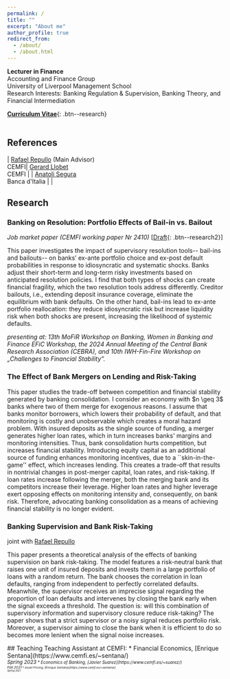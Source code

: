 ```yaml
---
permalink: /
title: ""
excerpt: "About me"
author_profile: true
redirect_from: 
  - /about/
  - /about.html
---
```

<style>
table, td, th {
   border: none!important;
   font-size: 16px;
}
</style>

**Lecturer in Finance**<br>
Accounting and Finance Group<br>
University of Liverpool Management School <br>
Research Interests: Banking Regulation & Supervision, Banking Theory, and Financial Intermediation

[**Curriculum Vitae**](/files/Siema_Hashemi.pdf){: .btn--research}
 <br>
 <br>
## References

| [Rafael Repullo](https://www.cemfi.es/~repullo/)  (Main Advisor)<br /> CEMFI| [Gerard Llobet](https://gllobet.github.io/)<br /> CEMFI |
| [Anatoli Segura](https://sites.google.com/site/anatolisegura/) <br /> Banca d'Italia  |    |

## Research
### Banking on Resolution: Portfolio Effects of Bail-in vs. Bailout 
_Job market paper (CEMFI working paper Nr 2410)_ 
[[Draft](https://papers.ssrn.com/sol3/papers.cfm?abstract_id=5036250){: .btn--research2}]
<p> This paper investigates the impact of supervisory resolution tools-- bail-ins and bailouts-- on banks’ ex-ante portfolio choice and ex-post default probabilities in response to idiosyncratic and systematic shocks. Banks adjust their short-term and long-term risky investments based on anticipated resolution policies. I find that both types of shocks can create financial fragility, which the two resolution tools address differently. Creditor bailouts, i.e., extending deposit insurance coverage, eliminate the equilibrium with bank defaults. On the other hand, bail-ins lead to ex-ante portfolio reallocation: they reduce idiosyncratic risk but increase liquidity risk when both shocks are present, increasing the likelihood of systemic defaults. </p> 

_presenting at: 13th MoFiR Workshop on Banking, Women in Banking and Finance EFiC Workshop, the 2024 Annual Meeting of the Central Bank Research Association (CEBRA), and 10th IWH-Fin-Fire Workshop on „Challenges to Financial Stability”._

### The Effect of Bank Mergers on Lending and Risk-Taking
<p> This paper studies the trade-off between competition and financial stability generated by banking consolidation. I consider an economy with $n \geq 3$ banks where two of them merge for exogenous reasons. I assume that banks monitor borrowers, which lowers their probability of default, and that monitoring is costly and unobservable which creates a moral hazard problem. With insured deposits as the single source of funding, a merger generates higher loan rates, which in turn increases banks' margins and monitoring intensities. Thus, bank consolidation hurts competition, but increases financial stability. Introducing equity capital as an additional source of funding enhances monitoring incentives, due to a ``skin-in-the-game'' effect, which increases lending. This creates a trade-off that results in nontrivial changes in post-merger capital, loan rates, and risk-taking. If loan rates increase following the merger, both the merging bank and its competitors increase their leverage. Higher loan rates and higher leverage exert opposing effects on monitoring intensity and, consequently, on bank risk. Therefore, advocating banking consolidation as a means of achieving financial stability is no longer evident.</p>


### Banking Supervision and Bank Risk-Taking
joint with [Rafael Repullo](https://www.cemfi.es/~repullo/)
<p> This paper presents a theoretical analysis of the effects of banking supervision on bank risk-taking. The model features a risk-neutral bank that raises one unit of insured deposits and invests them in a large portfolio of loans with a random return. The bank chooses the correlation in loan defaults, ranging from independent to perfectly correlated defaults. Meanwhile, the supervisor receives an imprecise signal regarding the proportion of loan defaults and intervenes by closing the bank early when the signal exceeds a threshold. The question is: will this combination of supervisory information and supervisory closure reduce risk-taking? The paper shows that a strict supervisor or a noisy signal reduces portfolio risk. Moreover, a supervisor aiming to close the bank when it is efficient to do so becomes more lenient when the signal noise increases.</p>
## Teaching
Teaching Assistant at CEMFI:
 * Financial Economics, [Enrique Sentana](https://www.cemfi.es/~sentana/)<br /> <small ><i>Spring 2023<i><small>
 * Economics of Banking, [Javier Suarez](https://www.cemfi.es/~suarez/)<br /> <small ><i>Fall 2021<i><small >
 * Asset Pricing, [Enrique Sentana](https://www.cemfi.es/~sentana/)<br /> <small ><i>Spring 2021<i><small >
 

